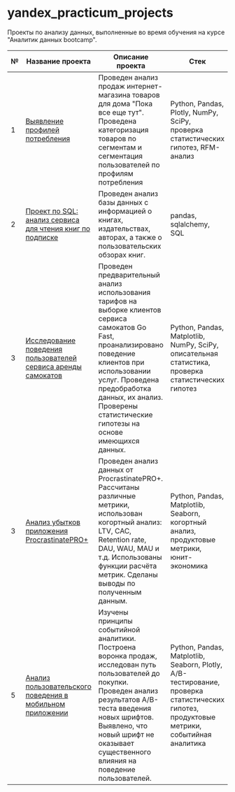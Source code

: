 # yandex_practicum_projects
Проекты по анализу данных, выполненные во время обучения на курсе "Аналитик данных bootcamp".

| № | Название проекта | Описание проекта | Стек |
| --- | --- | --- | --- |
| 1 | [Выявление профилей потребления](https://github.com/korneeva-anastasia/yandex_practicum_projects/tree/main/final_ecomm) | Проведен анализ продаж интернет-магазина товаров для дома "Пока все еще тут". Проведена категоризация товаров по сегментам и сегментация пользователей по профилям потребления | Python, Pandas, Plotly, NumPy, SciPy, проверка статистических гипотез, RFM-анализ |
| 2 | [Проект по SQL: анализ сервиса для чтения книг по подписке]() | Проведен анализ базы данных с информацией о книгах, издательствах, авторах, а также о пользовательских обзорах книг. | pandas, sqlalchemy, SQL |
| 3 | [Исследование поведения пользователей сервиса аренды самокатов](https://github.com/korneeva-anastasia/Portfolio/tree/main/gofast) | Проведен предварительный анализ использования тарифов на выборке клиентов сервиса самокатов Go Fast, проанализировано поведение клиентов при использовании услуг. Проведена предобработка данных, их анализ. Проверены статистические гипотезы на основе имеющихся данных. | Python, Pandas, Matplotlib, NumPy, SciPy, описательная статистика, проверка статистических гипотез |
| 3 | [Анализ убытков приложения ProcrastinatePRO+](https://github.com/korneeva-anastasia/Portfolio/tree/main/procrastinate_pro) | Проведен анализ данных от ProcrastinatePRO+. Рассчитаны различные метрики, использован когортный анализ: LTV, CAC, Retention rate, DAU, WAU, MAU и т.д. Использованы функции расчёта метрик. Сделаны выводы по полученным данным. | Python, Pandas, Matplotlib, Seaborn, когортный анализ, продуктовые метрики, юнит-экономика |
| 5 | [Анализ пользовательского поведения в мобильном приложении](https://github.com/korneeva-anastasia/Portfolio/tree/main/mobapp) | Изучены принципы событийной аналитики. Построена воронка продаж, исследован путь пользователей до покупки. Проведен анализ результатов A/B-теста введения новых шрифтов. Выявлено, что новый шрифт не оказывает существенного влияния на поведение пользователей. | Python, Pandas, Matplotlib, Seaborn, Plotly, A/B-тестирование, проверка статистических гипотез, продуктовые метрики, событийная аналитика |
